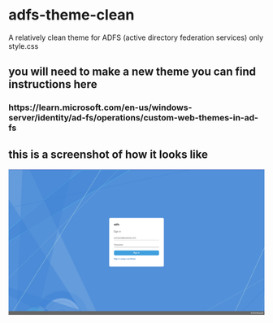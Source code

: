 # adfs-theme-clean
A relatively clean theme for ADFS (active directory federation services) only style.css


<h2>you will need to make a new theme you can find instructions here</h2>
<h3>https://learn.microsoft.com/en-us/windows-server/identity/ad-fs/operations/custom-web-themes-in-ad-fs</h3>

<h2>this is a screenshot of how it looks like</h2>
<img src="/screenshot.png" alt="screenshot" title="screenshot">
